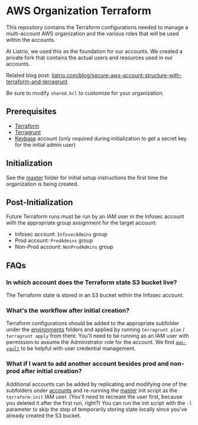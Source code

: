 # AWS Organization Terraform

This repository contains the Terraform configurations needed to manage a multi-account AWS organization and the various roles that will be used within the accounts.

At Liatrio, we used this as the foundation for our accounts. We created a private fork that contains the actual users and resources used in our accounts.

Related blog post: [liatrio.com/blog/secure-aws-account-structure-with-terraform-and-terragrunt](https://www.liatrio.com/blog/secure-aws-account-structure-with-terraform-and-terragrunt)

Be sure to modify `shared.hcl` to customize for your organization.

## Prerequisites

- [Terraform](https://www.terraform.io/)
- [Terragrunt](https://github.com/gruntwork-io/terragrunt)
- [Keybase](https://keybase.io) account (only required during initialization to get a secret key for the initial admin user)

## Initialization

See the [master](master) folder for initial setup instructions the first time the organization is being created.

## Post-Initialization

Future Terraform runs must be run by an IAM user in the Infosec account with the appropriate group assignment for the target account:

- Infosec account: `InfosecAdmins` group
- Prod account: `ProdAdmins` group
- Non-Prod account: `NonProdAdmins` group

## FAQs

### In which account does the Terraform state S3 bucket live?

The Terraform state is stored in an S3 bucket within the Infosec account.

### What's the workflow after initial creation?

Terraform configurations should be added to the appropriate subfolder under the [environments](environments) folders and applied by running `terragrunt plan` / `terragrunt apply` from there. You'll need to be running as an IAM user with permission to assume the Administrator role for the account. We find [`aws-vault`](https://github.com/99designs/aws-vault) to be helpful with user credential management.

### What if I want to add another account besides prod and non-prod after initial creation?

Additional accounts can be added by replicating and modifying one of the subfolders under [accounts](accounts) and re-running the [master](master) init script as the `terraform-init` IAM user. (You'll need to recreate the user first, because you deleted it after the first run, right?) You can run the init script with the `-l` parameter to skip the step of temporarily storing state locally since you've already created the S3 bucket.